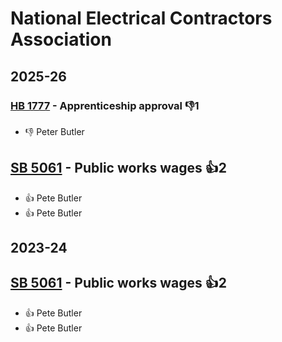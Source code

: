 # National Electrical Contractors Association
## 2025-26

### [HB 1777](/bill/2025-26/hb/1777/) - Apprenticeship approval  👎1 
* 👎 Peter Butler

## [SB 5061](/bill/2025-26/sb/5061/) - Public works wages 👍2  
* 👍 Pete Butler
* 👍 Pete Butler

## 2023-24

## [SB 5061](/bill/2023-24/sb/5061/) - Public works wages 👍2  
* 👍 Pete Butler
* 👍 Pete Butler
